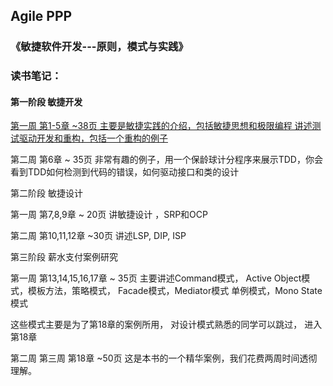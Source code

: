 ## Agile PPP
### 《敏捷软件开发---原则，模式与实践》

### 读书笔记：

#### 第一阶段 敏捷开发

[第一周 第1-5章  ~38页 主要是敏捷实践的介绍，包括敏捷思想和极限编程 讲述测试驱动开发和重构，包括一个重构的例子](./note/ch1_5.md)

第二周 第6章  ~ 35页
非常有趣的例子，用一个保龄球计分程序来展示TDD，你会看到TDD如何检测到代码的错误，如何驱动接口和类的设计

第二阶段 敏捷设计

第一周 第7,8,9章  ~ 20页
讲敏捷设计 ，SRP和OCP

第二周 第10,11,12章   ~30页
讲述LSP, DIP, ISP

第三阶段 薪水支付案例研究

第一周 第13,14,15,16,17章 ~ 35页
主要讲述Command模式， Active Object模式，模板方法，策略模式， Facade模式，Mediator模式
单例模式，Mono State模式

这些模式主要是为了第18章的案例所用， 对设计模式熟悉的同学可以跳过， 进入第18章

第二周  第三周   第18章 ~50页
这是本书的一个精华案例，我们花费两周时间透彻理解。
